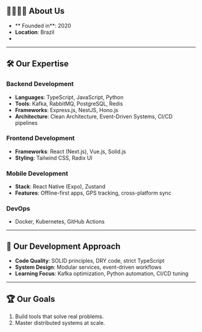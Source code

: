 ## 👨‍👩‍👧‍👦 About Us  
- ** Founded in**: 2020
- **Location**: Brazil
- 
---

## 🛠️ Our Expertise  

### **Backend Development**  
- **Languages**: TypeScript, JavaScript, Python  
- **Tools**: Kafka, RabbitMQ, PostgreSQL, Redis  
- **Frameworks**: Express.js, NestJS, Hono.js  
- **Architecture**: Clean Architecture, Event-Driven Systems, CI/CD pipelines  

### **Frontend Development**  
- **Frameworks**: React (Next.js), Vue.js, Solid.js  
- **Styling**: Tailwind CSS, Radix UI  

### **Mobile Development**  
- **Stack**: React Native (Expo), Zustand  
- **Features**: Offline-first apps, GPS tracking, cross-platform sync  

### **DevOps**  
- Docker, Kubernetes, GitHub Actions  

---

## 🧠 Our Development Approach  
- **Code Quality**: SOLID principles, DRY code, strict TypeScript  
- **System Design**: Modular services, event-driven workflows  
- **Learning Focus**: Kafka optimization, Python automation, CI/CD tuning  

---

## 🏆 Our Goals  
1. Build tools that solve real problems.  
2. Master distributed systems at scale.  

